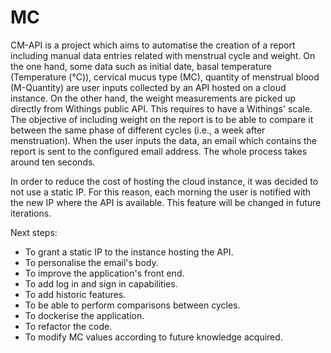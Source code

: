 # MC
CM-API is a project which aims to automatise the creation of a report including manual data entries related with menstrual cycle and weight. On the one hand, some data such as initial date, basal temperature (Temperature (°C)), cervical mucus type (MC), quantity of menstrual blood (M-Quantity) are user inputs collected by an API hosted on a cloud instance. On the other hand, the weight measurements are picked up directly from Withings public API. This requires to have a Withings' scale. The objective of including weight on the report is to be able to compare it between the same phase of different cycles (i.e., a week after menstruation).
When the user inputs the data, an email which contains the report is sent to the configured email address. The whole process takes around ten seconds. 

In order to reduce the cost of hosting the cloud instance, it was decided to not use a static IP. For this reason, each morning the user is notified with the new IP where the API is available. This feature will be changed in future iterations.


Next steps:
- To grant a static IP to the instance hosting the API.
- To personalise the email's body.
- To improve the application's front end.
- To add log in and sign in capabilities.
- To add historic features.
- To be able to perform comparisons between cycles.
- To dockerise the application.
- To refactor the code.
- To modify MC values according to future knowledge acquired.
